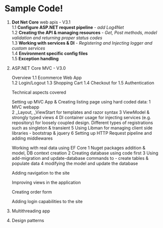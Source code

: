 
# Sample Code!
1. **Dot Net Core** web apis - V3.1  
    1.1 **Configure ASP.NET request pipeline** - *add Log4Net*  
    1.2 **Creating the API & managing resources**  - *Get, Post methods, model validation and returning proper status codes*  
    1.3 **Working with services & DI**  - *Registering and Injecting logger and custom services*  
    1.4 **Environment specific config files**    
    1.5 **Exception handling**
2. ASP.NET Core MVC - V3.0

    Overview
    1.1 Ecommerce Web App       
    1.2 Login/Logout
    1.3 Shopping Cart
    1.4 Checkout for
    1.5 Authentication

    Technical aspects covered

    Setting up MVC App & Creating listing page using hard coded data:
     1 MVC webapp  
     2 _Layout, _ViewStart for templates and razor syntax
     3 ViewModel & strongly typed views
     4 DI container usage for injecting services (e.g. repository) for loosely coupled design. Different types of registrations such as singleton & transient
     5 Using Libman for managing client side libraries - bootstrap & jquery
     6 Setting up HTTP Request pipeline and adding middlewares

     Working with real data using EF Core
    1 Nuget packages addition & model, DB context creation
    2 Creating database using code first
    3 Using add-migration and update-database commands to - create tables & populate data
    4 modifying the model and update the database


     Adding navigation to the site


     Improving views in the application


     Creating order form


     Adding login capabilities to the site
    

3. Multithreading app  
4. Design patterns
